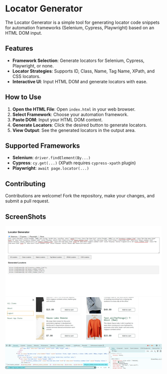 # Locator Generator

The Locator Generator is a simple tool for generating locator code snippets for automation frameworks (Selenium, Cypress, Playwright) based on an HTML DOM input.

## Features

- **Framework Selection**: Generate locators for Selenium, Cypress, Playwright, or none.
- **Locator Strategies**: Supports ID, Class, Name, Tag Name, XPath, and CSS locators.
- **Interactive UI**: Input HTML DOM and generate locators with ease.

## How to Use

1. **Open the HTML File**: Open `index.html` in your web browser.
2. **Select Framework**: Choose your automation framework.
3. **Paste DOM**: Input your HTML DOM content.
4. **Generate Locators**: Click the desired button to generate locators.
5. **View Output**: See the generated locators in the output area.

## Supported Frameworks

- **Selenium**: `driver.findElement(By...)`
- **Cypress**: `cy.get(...)` (XPath requires `cypress-xpath` plugin)
- **Playwright**: `await page.locator(...)`

## Contributing

Contributions are welcome! Fork the repository, make your changes, and submit a pull request.

## ScreenShots

![alt text](image.png)
![alt text](image-1.png)

